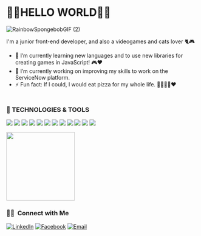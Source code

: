 <h1>🏳️‍🌈HELLO WORLD🏳️‍🌈</h1>

![RainbowSpongebobGIF (2)](https://user-images.githubusercontent.com/91212157/152605912-1cabac2f-bcbd-4cda-bc3c-7ef8d0d346cd.gif)


I'm a junior front-end developer, and also a videogames and cats lover 🐈🎮
- 🌱 I’m currently learning new languages and to use new libraries for creating games in JavaScript! 🎮❤️
- 🔭 I’m currently working on improving my skills to work on the ServiceNow platform.
- ⚡ Fun fact: If I could, I would eat pizza for my whole life. 🍕🍕🍕🍕❤️

<img src="rainbow" width=10px height=5px></img>



<h3>🔧 TECHNOLOGIES & TOOLS </h3>

![](https://img.shields.io/badge/Framework-Angular-informational?style=flat&logo=angular&logoColor=white&color=red)
![](https://img.shields.io/badge/Code-TypeScript-informational?style=flat&logo=typescript&logoColor=white&color=orange)
![](https://img.shields.io/badge/Code-JavaScript-informational?style=flat&logo=javascript&logoColor=white&color=yellow)
![](https://img.shields.io/badge/Code-CSS3-informational?style=flat&logo=css3&logoColor=white&color=green)
![](https://img.shields.io/badge/Code-HTML5-informational?style=flat&logo=html5&Color=white&color=brightgreen)
![](https://img.shields.io/badge/VSC-GitHub-informational?style=flat&logo=github&logoColor=white&color=2bbc8a)
![](https://img.shields.io/badge/VSC-Git-informational?style=flat&logo=git&logoColor=white&color=blue)
![](https://img.shields.io/badge/Shell-Bash-informational?style=flat&logo=gnu-bash&logoColor=white&color=9cf)
![](https://img.shields.io/badge/IDE-VisualStudioCode-informational?style=flat&logo=visualstudiocode&logoColor=white&color=blueviolet)
![](https://img.shields.io/badge/Tool-GoogleChrome-informational?style=flat&logo=googlechrome&logoColor=white&color=ff69b4)
![](https://img.shields.io/badge/Tool-Firefox-informational?style=flat&logo=firefox&logoColor=white&colorlightgrey)
![](https://img.shields.io/badge/Library-Bootstrap-informational?style=flat&logo=bootstrap&logoColor=white&color=yellowgreen)


<a><img height="180em" src="https://github-readme-stats.vercel.app/api/top-langs/?username=DeliaSpica&theme=buefy&layout=compact" /></a>
<h3> 🤝🏻 &nbsp;Connect with Me </h3>


<p align="center">

<a href="https://www.linkedin.com/in/delia-spica-a785ba230/"><img alt="LinkedIn" src="https://img.shields.io/badge/LinkedIn-Delia%20Spica-blue?style=flat-square&logo=linkedin"></a>
<a href="https://www.facebook.com/DeliaSpica/"><img alt="Facebook" src="https://img.shields.io/badge/Facebook-Delia%20Spica-blue?style=flat-square&logo=facebook"></a>
<a href="mailto:deliahype99@gmail.com"><img alt="Email" src="https://img.shields.io/badge/Email-deliahype99@gmail.com-blue?style=flat-square&logo=gmail"></a>
</p>
